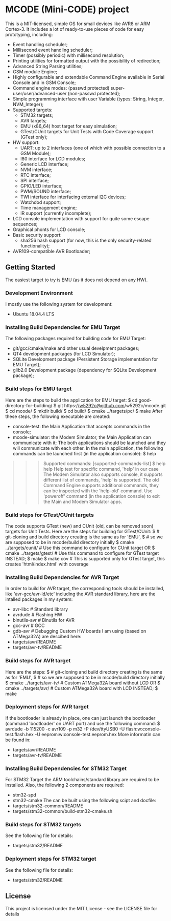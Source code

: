 # MCODE (Mini-CODE) project
This is a MIT-licensed, simple OS for small devices like AVR8 or ARM Cortex-3.
It includes a lot of ready-to-use pieces of code for easy prototyping, including:
* Event handling scheduler;
* Millisecond event handling scheduler;
* Timer (possibly periodic) with millisecond resolution;
* Printing utilities for formatted output with the possibility of redirection;
* Advanced String Parsing utilities;
* GSM module Engine;
* Highly configurable and extendable Command Engine available in Serial Console and in GSM Console;
* Command engine modes: (passwd protected) super-user/user/advanced-user (non-passwd protected);
* Simple programming interface with user Variable (types: String, Integer, NVM_Integer);
* Supported targets:
  * STM32 targets;
  * AVR targets;
  * EMU (x86_64) host target for easy simulation;
  * GTest/CUnit targets for Unit Tests with Code Coverage support (GTest only);
* HW support:
  * UART: up to 2 interfaces (one of which with possible connection to a GSM Module);
  * I80 interface for LCD modules;
  * Generic LCD interface;
  * NVM interface;
  * RTC interface;
  * SPI interface;
  * GPIO/LED interface;
  * PWM/SOUND interface;
  * TWI interface for interfacing external I2C devices;
  * Watchdod support;
  * Time management engine;
  * IR support (currently incomplete);
* LCD console implementation with support for quite some escape sequences;
* Graphical phonts for LCD console;
* Basic security support:
  * sha256 hash support (for now, this is the only security-related functionality);
* AVR109-compatible AVR Bootloader;

## Getting Started
The easiest target to try is EMU (as it does not depend on any HW).

### Development Environment
I mostly use the following system for development:
* Ubuntu 18.04.4 LTS

### Installing Build Dependencies for EMU Target
The following packages required for building code for EMU Target:
* git/gcc/cmake/make and other usual develpment packages;
* QT4 development packages (for LCD Simulator);
* SQLite Development package (Persistent Storage implementation for EMU Target);
* glib2.0 Development package (dependency for SQLite Development package);

### Build steps for EMU target
Here are the steps to build the application for EMU target:
$ cd good-directory-for-building/
$ git https://w5292c@github.com/w5292c/mcode.git
$ cd mcode/
$ mkdir build/
$ cd build/
$ cmake ../targets/pc/
$ make
After these steps, the following executable are created:
* console-test: the Main Application that accepts commands in the console;
* mcode-simulator: the Modem Simulator, the Main Application can communicate with it;
The both applications should be launched and they will communicate with each other.
In the main application, the following commands can be launched first (in the application console):
$ help
>>> Supported commands: [supported-commands-list]
$ help help
>>> Help test for specific command, 'help' in our case
The Modem Simulator also supports console, it supports different list of commands,
'help' is supported. The old Command Engine supports additional commands, they can
be inspected with the 'help-old' command.
Use 'poweroff' command (in the application console) to exit the Main and Modem Simulator apps.

### Build steps for GTest/CUnit targets
The code supports GTest (new) and CUnit (old, can be removed soon) targets for Unit Tests.
Here are the steps for building for GTest/CUnit:
$ # git-cloning and build directory creating is the same as for 'EMU',
$ # so we are supposed to be in mcode/build directory initially
$ cmake ../targets/cunit/ # Use this command to configure for CUnit target OR
$ cmake ../targets/gtest/ # Use this command to configure for GTest target INSTEAD;
$ make
$ make cov # This is supported only for GTest target, this creates 'html/index.html' with coverage

### Installing Build Dependencies for AVR Target
In order to build for AVR target, the corresponding tools should be installed, like
'avr-gcc/avr-ld/etc' including the AVR standard library,
here are the intalled packages in my system:
* avr-libc     # Standard library
* avrdude      # Flashing HW
* binutils-avr # Binutils for AVR
* gcc-avr      # GCC
* gdb-avr      # Debugging
Custom HW boards I am using (based on ATMega32A) are descibed here:
* targets/avr/README
* targets/avr-tv/README

### Build steps for AVR target
Here are the steps:
$ # git-cloning and build directory creating is the same as for 'EMU',
$ # so we are supposed to be in mcode/build directory initially
$ cmake ../targets/avr-tv/ # Custom ATMega32A board without LCD OR
$ cmake ../targets/avr/    # Custom ATMega32A board with LCD INSTEAD;
$ make

### Deployment steps for AVR target
If the bootloader is already in place, one can just launch the bootloader
(command 'bootloader' on UART port) and use the following command:
$ avrdude -b 115200 -c avr109 -p m32 -P /dev/ttyUSB0 -U flash:w:console-test.flash.hex -U eeprom:w:console-test.eeprom.hex
More informatin can be found in:
* targets/avr/README
* targets/avr-tv/README

### Installing Build Dependencies for STM32 Target
For STM32 Target the ARM toolchains/standard library are required to be installed.
Also, the following 2 components are required:
* stm32-spd
* stm32-cmake
The can be built using the following scipt and docfile:
* targets/stm32-common/README
* targets/stm32-common/build-stm32-cmake.sh

### Build steps for STM32 targets
See the following file for details:
* targets/stm32/README

### Deployment steps for STM32 target
See the following file for details:
* targets/stm32/README

## License
This project is licensed under the MIT License - see the LICENSE file for details
